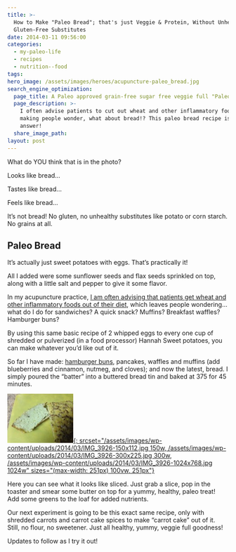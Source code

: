 ```yaml
---
title: >-
  How to Make "Paleo Bread"; that's just Veggie & Protein, Without Unhealthy
  Gluten-Free Substitutes
date: 2014-03-11 09:56:00
categories:
  - my-paleo-life
  - recipes
  - nutrition--food
tags:
hero_image: /assets/images/heroes/acupuncture-paleo_bread.jpg
search_engine_optimization:
  page_title: A Paleo approved grain-free sugar free veggie full "Paleo Bread" loaf!
  page_description: >-
    I often advise patients to cut out wheat and other inflammatory foods,
    making people wonder, what about bread!? This paleo bread recipe is just the
    answer!
  share_image_path:
layout: post
---
```


What do YOU think that is in the photo?

Looks like bread…

Tastes like bread…

Feels like bread…

It’s not bread! No gluten, no unhealthy substitutes like potato or corn starch. No grains at all.

## Paleo Bread

It’s actually just sweet potatoes with eggs. That’s practically it!

All I added were some sunflower seeds and flax seeds sprinkled on top, along with a little salt and pepper to give it some flavor.

In my acupuncture practice, [I am often advising that patients get wheat and other inflammatory foods out of their diet](/2013/07/11/to-grains-or-not-to-grains-that-is-the-question-part-i/), which leaves people wondering…what do I do for sandwiches? A quick snack? Muffins? Breakfast waffles? Hamburger buns?

By using this same basic recipe of 2 whipped eggs to every one cup of shredded or pulverized (in a food processor) Hannah Sweet potatoes, you can make whatever you’d like out of it.&nbsp;

So far I have made: [hamburger buns](/2014/01/21/another-acupuncture-paleo-practitioner-approved-amazingly-yummy-and-filling-non-grain-bunpancake-recipe-perfectly-balancing-for-cold-winter-months/ "Another Acupuncturist Approved, Amazingly Yummy and Filling Non-grain “bun/pancake” Recipe, Perfectly Balancing for Cold Winter Months"), pancakes, waffles and muffins (add blueberries and cinnamon, nutmeg, and cloves); and now the latest, bread. I simply poured the “batter” into a buttered bread tin and baked at 375 for 45 minutes.

[![acupuncture slice of non-grain bread](/assets/images/wp-content/uploads/2014/03/IMG_3926-150x112.jpg){: srcset="/assets/images/wp-content/uploads/2014/03/IMG_3926-150x112.jpg 150w, /assets/images/wp-content/uploads/2014/03/IMG_3926-300x225.jpg 300w, /assets/images/wp-content/uploads/2014/03/IMG_3926-1024x768.jpg 1024w" sizes="(max-width: 251px) 100vw, 251px"}](/assets/images/wp-content/uploads/2014/03/IMG_3926.jpg)

Here you can see what it looks like sliced. Just grab a slice, pop in the toaster and smear some butter on top for a yummy, healthy, paleo treat! Add some greens to the loaf for added nutrients.

Our next experiment is going to be this exact same recipe, only with shredded carrots and carrot cake spices to make “carrot cake” out of it. Still, no flour, no sweetener. Just all healthy, yummy, veggie full goodness!

Updates to follow as I try it out!

&nbsp;